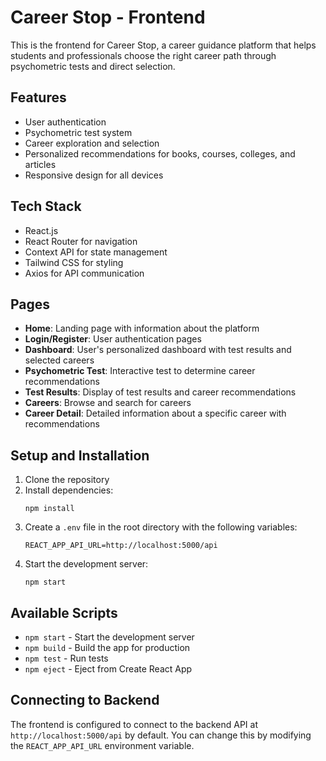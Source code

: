 # Career Stop - Frontend

This is the frontend for Career Stop, a career guidance platform that helps students and professionals choose the right career path through psychometric tests and direct selection.

## Features

- User authentication
- Psychometric test system
- Career exploration and selection
- Personalized recommendations for books, courses, colleges, and articles
- Responsive design for all devices

## Tech Stack

- React.js
- React Router for navigation
- Context API for state management
- Tailwind CSS for styling
- Axios for API communication

## Pages

- **Home**: Landing page with information about the platform
- **Login/Register**: User authentication pages
- **Dashboard**: User's personalized dashboard with test results and selected careers
- **Psychometric Test**: Interactive test to determine career recommendations
- **Test Results**: Display of test results and career recommendations
- **Careers**: Browse and search for careers
- **Career Detail**: Detailed information about a specific career with recommendations

## Setup and Installation

1. Clone the repository
2. Install dependencies:
   ```
   npm install
   ```
3. Create a `.env` file in the root directory with the following variables:
   ```
   REACT_APP_API_URL=http://localhost:5000/api
   ```
4. Start the development server:
   ```
   npm start
   ```

## Available Scripts

- `npm start` - Start the development server
- `npm build` - Build the app for production
- `npm test` - Run tests
- `npm eject` - Eject from Create React App

## Connecting to Backend

The frontend is configured to connect to the backend API at `http://localhost:5000/api` by default. You can change this by modifying the `REACT_APP_API_URL` environment variable.
